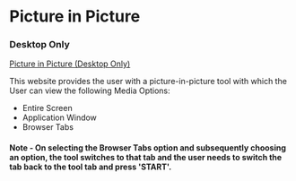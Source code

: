 # Picture in Picture

### Desktop Only

[Picture in Picture (Desktop Only)](https://adityasingh2509.github.io/mini-projects/picture-in-picture/index.html)

This website provides the user with a picture-in-picture tool with which the User can view the following Media Options:

* Entire Screen
* Application Window
* Browser Tabs 

#### Note - On selecting the Browser Tabs option and subsequently choosing an option, the tool switches to that tab and the user needs to switch the tab back to the tool tab and press 'START'.

